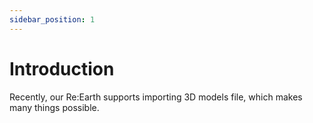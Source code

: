 ```yaml
---
sidebar_position: 1
---
```


# Introduction

Recently, our Re:Earth supports importing 3D models file, which makes many things possible.  